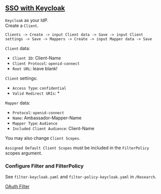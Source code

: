 ## [SSO with Keycloak](https://www.getambassador.io/docs/latest/howtos/sso/keycloak/#keycloak)

`Keycloak` as your IdP.  
Create a `Client`.  

```
Clients -> Create -> input Client data -> Save -> input Client settings -> Save -> Mappers -> Create -> input Mapper data -> Save
```

`Client` data:
* `Client ID`: Client-Name
* `Client Protocol`: `openid-connect`
* `Root URL`: leave blank!

`Client` settings:
* `Access Type`: `confidential`
* `Valid Redirect URIs`: *

`Mapper` data:
* `Protocol`: `openid-connect`
* `Name`: Ambassador-Mapper-Name
* `Mapper Type`: `Audience`
* `Included Client Audience`: Client-Name

You may also change `Client Scopes`.  

`Assigned Default Client Scopes` must be included in the `FilterPolicy` scopes argument.  

### Configure Filter and FilterPolicy

See `filter-keycloak.yaml` and `filter-policy-keycloak.yaml` in `/Research`.  

[OAuth Filter](../../../RunAndUse/Using/FiltersAndAuthentication/OAuth2Filter)  
